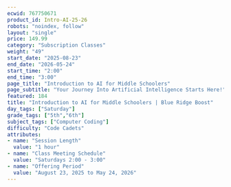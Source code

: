 ```yaml
---
ecwid: 767750671
product_id: Intro-AI-25-26
robots: "noindex, follow"
layout: "single"
price: 149.99
category: "Subscription Classes"
weight: "49"
start_date: "2025-08-23"
end_date: "2026-05-24"
start_time: "2:00"
end_time: "3:00"
page_title: "Introduction to AI for Middle Schoolers"
page_subtitle: "Your Journey Into Artificial Intelligence Starts Here!"
featured: 184
title: "Introduction to AI for Middle Schoolers | Blue Ridge Boost"
day_tags: ["Saturday"]
grade_tags: ["5th","6th"]
subject_tags: ["Computer Coding"]
difficulty: "Code Cadets"
attributes:
- name: "Session Length"
  value: "1 hour"
- name: "Class Meeting Schedule"
  value: "Saturdays 2:00 - 3:00"
- name: "Offering Period"
  value: "August 23, 2025 to May 24, 2026"
---
```

